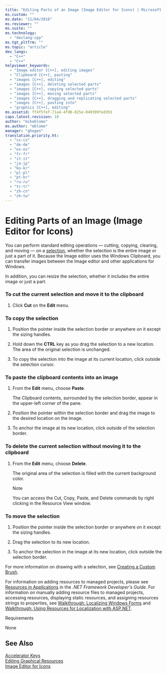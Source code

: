 ```yaml
---
title: "Editing Parts of an Image (Image Editor for Icons) | Microsoft Docs"
ms.custom: ""
ms.date: "11/04/2016"
ms.reviewer: ""
ms.suite: ""
ms.technology: 
  - "devlang-cpp"
ms.tgt_pltfrm: ""
ms.topic: "article"
dev_langs: 
  - "C++"
  - "C++"
helpviewer_keywords: 
  - "Image editor [C++], editing images"
  - "Clipboard [C++], pasting"
  - "images [C++], editing"
  - "images [C++], deleting selected parts"
  - "images [C++], copying selected parts"
  - "images [C++], moving selected parts"
  - "images [C++], dragging and replicating selected parts"
  - "images [C++], pasting into"
  - "graphics [C++], editing"
ms.assetid: ff4f5fef-71a4-4fd8-825e-049399fed391
caps.latest.revision: 10
author: "mikeblome"
ms.author: "mblome"
manager: "ghogen"
translation.priority.ht: 
  - "cs-cz"
  - "de-de"
  - "es-es"
  - "fr-fr"
  - "it-it"
  - "ja-jp"
  - "ko-kr"
  - "pl-pl"
  - "pt-br"
  - "ru-ru"
  - "tr-tr"
  - "zh-cn"
  - "zh-tw"
---
```

# Editing Parts of an Image (Image Editor for Icons)
You can perform standard editing operations — cutting, copying, clearing, and moving — on a [selection](../mfc/selecting-an-area-of-an-image-image-editor-for-icons.md), whether the selection is the entire image or just a part of it. Because the Image editor uses the Windows Clipboard, you can transfer images between the Image editor and other applications for Windows.  
  
 In addition, you can resize the selection, whether it includes the entire image or just a part.  
  
### To cut the current selection and move it to the clipboard  
  
1.  Click **Cut** on the **Edit** menu.  
  
### To copy the selection  
  
1.  Position the pointer inside the selection border or anywhere on it except the sizing handles.  
  
2.  Hold down the **CTRL** key as you drag the selection to a new location. The area of the original selection is unchanged.  
  
3.  To copy the selection into the image at its current location, click outside the selection cursor.  
  
### To paste the clipboard contents into an image  
  
1.  From the **Edit** menu, choose **Paste**.  
  
     The Clipboard contents, surrounded by the selection border, appear in the upper-left corner of the pane.  
  
2.  Position the pointer within the selection border and drag the image to the desired location on the image.  
  
3.  To anchor the image at its new location, click outside of the selection border.  
  
### To delete the current selection without moving it to the clipboard  
  
1.  From the **Edit** menu, choose **Delete**.  
  
     The original area of the selection is filled with the current background color.  
  
    > [!NOTE]
    >  You can access the Cut, Copy, Paste, and Delete commands by right clicking in the Resource View window.  
  
### To move the selection  
  
1.  Position the pointer inside the selection border or anywhere on it except the sizing handles.  
  
2.  Drag the selection to its new location.  
  
3.  To anchor the selection in the image at its new location, click outside the selection border.  
  
 For more information on drawing with a selection, see [Creating a Custom Brush](../mfc/creating-a-custom-brush-image-editor-for-icons.md).  
  
 For information on adding resources to managed projects, please see [Resources in Applications](http://msdn.microsoft.com/Library/8ad495d4-2941-40cf-bf64-e82e85825890) in the *.NET Framework Developer's Guide.* For information on manually adding resource files to managed projects, accessing resources, displaying static resources, and assigning resources strings to properties, see [Walkthrough: Localizing Windows Forms](http://msdn.microsoft.com/en-us/9a96220d-a19b-4de0-9f48-01e5d82679e5) and [Walkthrough: Using Resources for Localization with ASP.NET](http://msdn.microsoft.com/Library/bb4e5b44-e2b0-48ab-bbe9-609fb33900b6).  
  
 Requirements  
  
 None  
  
## See Also  
 [Accelerator Keys](../mfc/accelerator-keys-image-editor-for-icons.md)   
 [Editing Graphical Resources](../mfc/editing-graphical-resources-image-editor-for-icons.md)   
 [Image Editor for Icons](../mfc/image-editor-for-icons.md)

